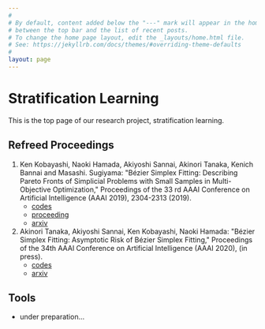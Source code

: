 ```yaml
---
#
# By default, content added below the "---" mark will appear in the home page
# between the top bar and the list of recent posts.
# To change the home page layout, edit the _layouts/home.html file.
# See: https://jekyllrb.com/docs/themes/#overriding-theme-defaults
#
layout: page
---
```



<h1>Stratification Learning</h1>

This is the top page of our research project, stratification learning. 

## Refreed Proceedings

1. Ken Kobayashi, Naoki Hamada, Akiyoshi Sannai, Akinori Tanaka, Kenich Bannai and Masashi. Sugiyama: "Bézier Simplex Fitting: Describing Pareto Fronts of Simplicial Problems with Small Samples in Multi-Objective Optimization," Proceedings of the 33 rd AAAI Conference on Artificial Intelligence (AAAI 2019), 2304-2313 (2019).
    - [codes](https://github.com/rafcc/aaai-19.2786)
    - [proceeding](https://aaai.org/ojs/index.php/AAAI/article/view/4069)
    - [arxiv](https://arxiv.org/abs/1812.05222)
1. Akinori Tanaka, Akiyoshi Sannai, Ken Kobayashi, Naoki Hamada: "Bézier Simplex Fitting: Asymptotic Risk of Bézier Simplex Fitting," Proceedings of the 34th AAAI Conference on Artificial Intelligence (AAAI 2020), (in press).
    - [codes](https://github.com/rafcc/aaai-20.1534)
    - [arxiv](https://arxiv.org/abs/1906.06924)

## Tools
- under preparation...
